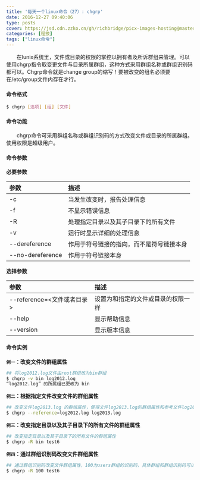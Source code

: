 ```yaml
---
title: '每天一个linux命令（27）: chgrp'
date: 2016-12-27 09:40:06
type: posts
cover: https://jsd.cdn.zzko.cn/gh/richbridge/picx-images-hosting@master/thumbnail/程技.jpg
categories: [程技]
tags: ["linux命令"]
---
```

　　在lunix系统里，文件或目录的权限的掌控以拥有者及所诉群组来管理。可以使用chgrp指令取变更文件与目录所属群组，这种方式采用群组名称或群组识别码都可以。Chgrp命令就是change group的缩写！要被改变的组名必须要在/etc/group文件内存在才行。
<!--more -->
#### 命令格式
```bash
$ chgrp [选项] [组] [文件]
```
#### 命令功能
　　chgrp命令可采用群组名称或群组识别码的方式改变文件或目录的所属群组。使用权限是超级用户。
#### 命令参数
**必要参数**

| 参数 | 描述 |
| :------------- | :------------- |
| -c | 当发生改变时，报告处理信息 |
| -f | 不显示错误信息 |
| -R | 处理指定目录以及其子目录下的所有文件 |
| -v | 运行时显示详细的处理信息 |
| --dereference | 作用于符号链接的指向，而不是符号链接本身 |
| --no-dereference | 作用于符号链接本身 |

**选择参数**

| 参数 | 描述 |
| :------------- | :------------- |
| --reference=<文件或者目录> | 设置为和指定的文件或目录的权限一样 |
| --help | 显示帮助信息 |
| --version | 显示版本信息 |

#### 命令实例
**`例一`：改变文件的群组属性**
```bash
## 将log2012.log文件由root群组改为bin群组
$ chgrp -v bin log2012.log
“log2012.log” 的所属组已更改为 bin
```
**`例二`：根据指定文件改变文件的群组属性**
```bash
## 改变文件log2013.log 的群组属性，使得文件log2013.log的群组属性和参考文件log2012.log的群组属性相同
$ chgrp --reference=log2012.log log2013.log
```
**`例三`：改变指定目录以及其子目录下的所有文件的群组属性**
```bash
## 改变指定目录以及其子目录下的所有文件的群组属性
$ chgrp -R bin test6
```
**`例四`：通过群组识别码改变文件群组属性**
```bash
## 通过群组识别码改变文件群组属性，100为users群组的识别码，具体群组和群组识别码可以去/etc/group文件中查看
$ chgrp -R 100 test6
```
